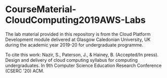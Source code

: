 # CourseMaterial-CloudComputing2019AWS-Labs
The lab material provided in this repository is from the Cloud Platform Development module delivered at Glasgow Caledonian University, UK during the academic year 2019-20 for undergraduate programme.

To cite this work:
Nazir, S., Paterson, J., & Hainey, B. (Accepted/In press). Design and delivery of cloud computing syllabus for computing undergraduates. In 9th Computer Science Education Research Conference (CSERC '20) ACM.
